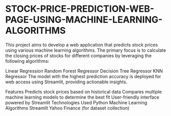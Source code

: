 # STOCK-PRICE-PREDICTION-WEB-PAGE-USING-MACHINE-LEARNING-ALGORITHMS
This project aims to develop a web application that predicts stock prices using various machine learning algorithms. The primary focus is to calculate the closing prices of stocks for different companies by leveraging the following algorithms:

Linear Regression
Random Forest Regressor
Decision Tree Regressor
KNN Regressor
The model with the highest prediction accuracy is deployed for web access using Streamlit, providing actionable insights.

Features
Predicts stock prices based on historical data
Compares multiple machine learning models to determine the best fit
User-friendly interface powered by Streamlit
Technologies Used
Python
Machine Learning Algorithms
Streamlit
Yahoo Finance (for dataset collection)
